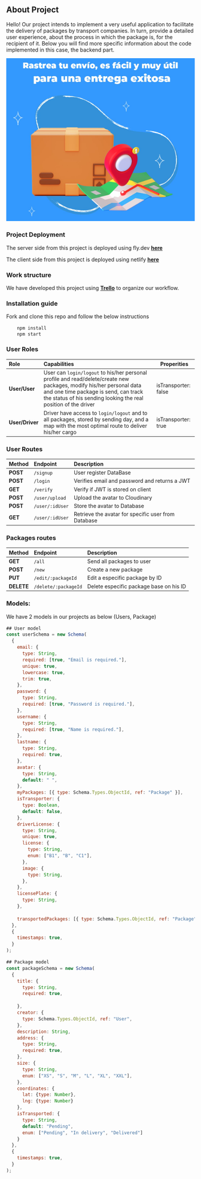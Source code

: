 ## About Project

Hello! Our project intends to implement a very useful application to facilitate the delivery of packages by transport companies.
In turn, provide a detailed user experience, about the process in which the package is, for the recipient of it.
Below you will find more specific information about the code implemented in this case, the backend part.

![photo](imgREADME.png)

### Project Deployment

The server side from this project is deployed using fly.dev **[here](https://fly.io/apps/trackmateserver)**

The client side from this project is deployed using netlify **[here](https://trackmateclient.netlify.app)**

### Work structure

We have developed this project using **[Trello](https://trello.com/b/ySq7J01o/proyecto-3)** to organize our workflow.

### Installation guide

Fork and clone this repo and follow the below instructions

```
    npm install
    npm start
```

### User Roles

| Role             | Capabilities                                                                                                                                                                                                                      | Properities          |
| :--------------- | :-------------------------------------------------------------------------------------------------------------------------------------------------------------------------------------------------------------------------------- | -------------------- |
| **User/User**    | User can `login/logout` to his/her personal profile and read/delete/create new packages, modify his/her personal data and one time package is send, can track the status of his sending looking the real position of the driver | isTransporter: false |
| **User/Driver** | Driver have access to `login/logout` and to all packages, stored by sending day, and a map with the most optimal route to deliver his/her cargo                                                                                  | isTransporter: true  |

###  User Routes

| Method     | Endpoint             | Description                                   |
| :--------- | :------------------- | :-------------------------------------------- |
| **POST**   | `/signup`            | User register DataBase                        |
| **POST**   | `/login`             | Verifies email and password and returns a JWT |
| **GET**    | `/verify`            | Verify if JWT is stored on client             |
| **POST**   | `/user/upload`       | Upload the avatar to Cloudinary               |
| **POST**   | `/user/:idUser`      | Store the avatar to Database                  |
| **GET**    | `/user/:idUser`      | Retrieve the avatar for specific user from Database|

### Packages routes

| Method     | Endpoint             | Description                                   |
| :--------- | :------------------- | :-------------------------------------------- |
| **GET**    | `/all`               | Send all packages to user                     |
| **POST**   | `/new`               | Create a new package                          |
| **PUT**    | `/edit/:packageId`   | Edit a especific package by ID                |
| **DELETE** | `/delete/:packageId` | Delete especific package base on his ID       |

### Models:

We have 2 models in our projects as below (Users, Package)

```javascript
## User model
const userSchema = new Schema(
  {
    email: {
      type: String,
      required: [true, "Email is required."],
      unique: true,
      lowercase: true,
      trim: true,
    },
    password: {
      type: String,
      required: [true, "Password is required."],
    },
    username: {
      type: String,
      required: [true, "Name is required."],
    },
    lastname: {
      type: String,
      required: true,
    },
    avatar: {
      type: String,
      default: " ",
    },
    myPackages: [{ type: Schema.Types.ObjectId, ref: "Package" }],
    isTransporter: {
      type: Boolean,
      default: false,
    },
    driverLicense: {
      type: String,
      unique: true,
      license: {
        type: String,
        enum: ["B1", "B", "C1"],
      },
      image: {
        type: String,
      },
    },
    licensePlate: {
      type: String,
    },

    transportedPackages: [{ type: Schema.Types.ObjectId, ref: "Package" }],
  },
  {
    timestamps: true,
  }
);

```

```javascript
## Package model
const packageSchema = new Schema(
  {
    title: {
      type: String,
      required: true,

    },
    creator: {
      type: Schema.Types.ObjectId, ref: "User",
    },
    description: String,
    address: {
      type: String,
      required: true,
    },
    size: {
      type: String,
      enum: ["XS", "S", "M", "L", "XL", "XXL"],
    },
    coordinates: {
      lat: {type: Number},
      lng: {type: Number}
    },
    isTransported: {
      type: String,
      default: "Pending",
      enum: ["Pending", "In delivery", "Delivered"]
    }
  },
  {
    timestamps: true,
  }
);
```
